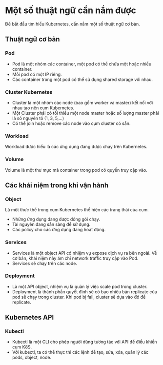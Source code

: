 # Một số thuật ngữ cần nắm được


Để bắt đầu tìm hiểu Kubernetes, cần nắm một số thuật ngữ cơ bản.

## Thuật ngữ cơ bản

### Pod

- Pod là một nhóm các container, một pod có thể chứa một hoặc nhiều container.
- Mỗi pod có một IP riêng.
- Các container trong một pod có thể sử dụng shared storage với nhau.

### Cluster Kubernetes

- Cluster là một nhóm các node (bao gồm worker và master) kết nối với nhau tạo nên cụm Kubernetes.
- Một Cluster phải có tối thiểu một node master hoặc số lượng master phải là số nguyên tố (1, 3, 5,...)
- Có thể join hoặc remove các node vào cụm cluster có sẵn.

### Workload

Workload được hiểu là các ứng dụng đang được chạy trên Kubernetes.

### Volume

Volume là một thư mục mà container trong pod có quyền truy cập vào.


## Các khái niệm trong khi vận hành

### Object

Là một thực thể trong cụm Kubernetes thể hiện các trạng thái của cụm.

- Những ứng dụng đang được đóng gói chạy.
- Tài nguyên đang sẵn sàng để sử dụng.
- Các policy cho các ứng dụng đang hoạt động.

### Services

- Services là một object API có nhiệm vụ expose dịch vụ ra bên ngoài. Về cơ bản, khái niệm này ám chỉ network traffic truy cập vào Pod.
- Services sẽ chạy trên các node.

### Deployment

- Là một API object, nhiệm vụ là quản lý việc scale pod trong cluster.
- Deployment là thành phần quyết định sẽ có bao nhiêu bản replicate của pod sẽ chạy trong cluster. Khi pod bị fail, cluster sẽ dựa vào đó để replicate.


## Kubernetes API

### Kubectl

- Kubectl là một CLI cho phép người dùng tương tác với API để điều khiển cụm K8S.
- Với kubectl, ta có thể thực thi các lệnh để tạo, sửa, xóa, quản lý các pods, object, node.



